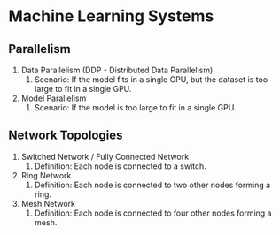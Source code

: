 # Machine Learning Systems

## Parallelism

1. Data Parallelism (DDP - Distributed Data Parallelism)
   1. Scenario: If the model fits in a single GPU, but the dataset is too large to fit in a single GPU.
2. Model Parallelism
   1. Scenario: If the model is too large to fit in a single GPU.

## Network Topologies

1. Switched Network / Fully Connected Network
   1. Definition: Each node is connected to a switch.
2. Ring Network
   1. Definition: Each node is connected to two other nodes forming a ring.
3. Mesh Network
   1. Definition: Each node is connected to four other nodes forming a mesh.
